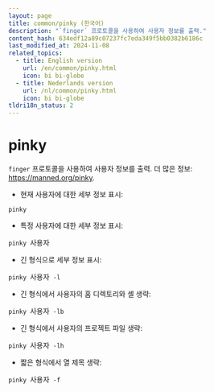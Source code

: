 ```yaml
---
layout: page
title: common/pinky (한국어)
description: "`finger` 프로토콜을 사용하여 사용자 정보를 출력."
content_hash: 634edf12a89c07237fc7eda349f5bb0382b6186c
last_modified_at: 2024-11-08
related_topics:
  - title: English version
    url: /en/common/pinky.html
    icon: bi bi-globe
  - title: Nederlands version
    url: /nl/common/pinky.html
    icon: bi bi-globe
tldri18n_status: 2
---
```

# pinky

`finger` 프로토콜을 사용하여 사용자 정보를 출력.
더 많은 정보: <https://manned.org/pinky>.

- 현재 사용자에 대한 세부 정보 표시:

`pinky`

- 특정 사용자에 대한 세부 정보 표시:

`pinky `<span class="tldr-var badge badge-pill bg-dark-lm bg-white-dm text-white-lm text-dark-dm font-weight-bold">사용자</span>

- 긴 형식으로 세부 정보 표시:

`pinky `<span class="tldr-var badge badge-pill bg-dark-lm bg-white-dm text-white-lm text-dark-dm font-weight-bold">사용자</span>` -l`

- 긴 형식에서 사용자의 홈 디렉토리와 셸 생략:

`pinky `<span class="tldr-var badge badge-pill bg-dark-lm bg-white-dm text-white-lm text-dark-dm font-weight-bold">사용자</span>` -lb`

- 긴 형식에서 사용자의 프로젝트 파일 생략:

`pinky `<span class="tldr-var badge badge-pill bg-dark-lm bg-white-dm text-white-lm text-dark-dm font-weight-bold">사용자</span>` -lh`

- 짧은 형식에서 열 제목 생략:

`pinky `<span class="tldr-var badge badge-pill bg-dark-lm bg-white-dm text-white-lm text-dark-dm font-weight-bold">사용자</span>` -f`
